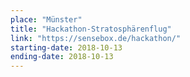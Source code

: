 ```yaml
---
place: "Münster"
title: "Hackathon-Stratosphärenflug"
link: "https://sensebox.de/hackathon/"
starting-date: 2018-10-13
ending-date: 2018-10-13
---
```

